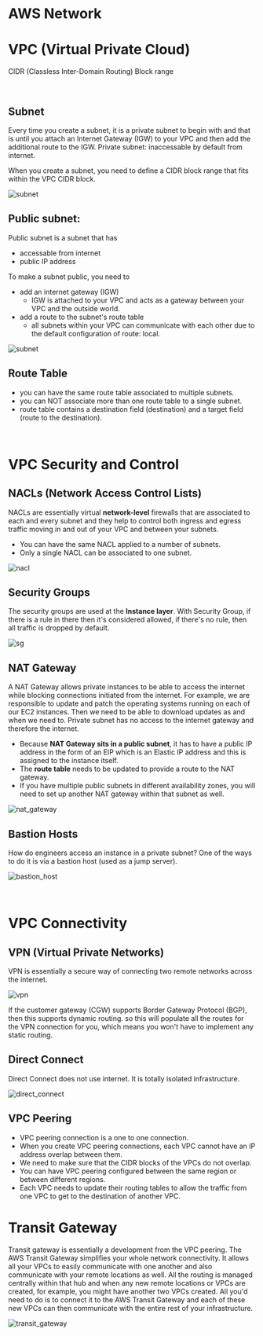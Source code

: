 # AWS Network

# VPC (Virtual Private Cloud)

CIDR (Classless Inter-Domain Routing) Block range

<br />

## Subnet

Every time you create a subnet, it is a private subnet to begin with and that is until you attach an Internet 
Gateway (IGW) to your VPC and then add the additional route to the IGW. Private subnet: inaccessable by 
default from internet.

When you create a subnet, you need to define a CIDR block range that fits within the VPC CIDR block.

![subnet](../resources/images/aws-subnet-1.png)

## Public subnet: 

Public subnet is a subnet that has 
- accessable from internet
- public IP address
 
To make a subnet public, you need to 
- add an internet gateway (IGW)
  - IGW is attached to your VPC and acts as a gateway between your VPC and the outside world.
- add a route to the subnet's route table
  - all subnets within your VPC can communicate with each other due to the default configuration of route: local.

![subnet](../resources/images/aws-subnet-2.png)


## Route Table

- you can have the same route table associated to multiple subnets.
- you can NOT associate more than one route table to a single subnet.
- route table contains a destination field (destination) and a target field (route to the destination).

<br />

# VPC Security and Control

## NACLs (Network Access Control Lists)

NACLs are essentially virtual **network-level** firewalls that are associated to each and every subnet and 
they help to control both ingress and egress traffic moving in and out of your VPC and between your 
subnets.

- You can have the same NACL applied to a number of subnets.
- Only a single NACL can be associated to one subnet.

![nacl](../resources/images/aws-vpc-nacl.png)

## Security Groups

The security groups are used at the **Instance layer**. With Security Group, if there is a rule in there 
then it's considered allowed, if there's no rule, then all traffic is dropped by default.

![sg](../resources/images/aws-vpc-sg.png)

## NAT Gateway

A NAT Gateway allows private instances to be able to access the internet while blocking connections 
initiated from the internet. For example, we are responsible to update and patch the operating 
systems running on each of our EC2 instances. Then we need to be able to download updates as and when 
we need to. Private subnet has no access to the internet gateway and therefore the internet.

- Because **NAT Gateway sits in a public subnet**, it has to have a public IP address in the form of an EIP
which is an Elastic IP address and this is assigned to the instance itself.
- The **route table** needs to be updated to provide a route to the NAT gateway.
- If you have multiple public subnets in different availability zones, you will need to set up another 
NAT gateway within that subnet as well.

![nat_gateway](../resources/images/aws-vpc-nat-gateway.png)

## Bastion Hosts

How do engineers access an instance in a private subnet? One of the ways to do it is
via a bastion host (used as a jump server).

![bastion_host](../resources/images/aws-vpc-bastion-host.png)


<br />

# VPC Connectivity

## VPN (Virtual Private Networks)

VPN is essentially a secure way of connecting two remote networks across the internet.

![vpn](../resources/images/aws-vpc-vpn.png)

If the customer gateway (CGW) supports Border Gateway Protocol (BGP), then this supports 
dynamic routing. so this will populate all the routes for the VPN connection for you, 
which means you won't have to implement any static routing.

## Direct Connect

Direct Connect does not use internet. It is totally isolated infrastructure.

![direct_connect](../resources/images/aws-vpc-direct-connect.png)

## VPC Peering

- VPC peering connection is a one to one connection.
- When you create VPC peering connections, each VPC cannot have an IP address overlap
between them.
- We need to make sure that the CIDR blocks of the VPCs do not overlap.
- You can have VPC peering configured between the same region or between different
regions.
- Each VPC needs to update their routing tables to allow the traffic from one VPC to
get to the destination of another VPC.

# Transit Gateway

Transit gateway is essentially a development from the VPC peering. The AWS Transit 
Gateway simplifies your whole network connectivity. It allows all your VPCs to easily 
communicate with one another and also communicate with your remote locations as well.
All the routing is managed centrally within that hub and when any new remote
locations or VPCs are created, for example, you might have another two VPCs created. 
All you'd need to do is to connect it to the AWS Transit Gateway and each of these new 
VPCs can then communicate with the entire rest of your infrastructure.

![transit_gateway](../resources/images/aws-vpc-transit-gateway.png)


